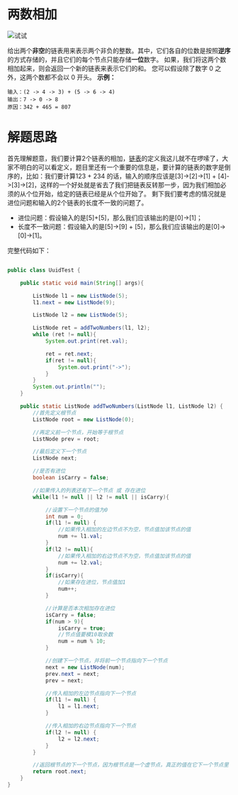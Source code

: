 # 两数相加

![试试](https://zhangdongli.github.io/zdl.github.io/images/github.png)

给出两个**非空**的链表用来表示两个非负的整数。其中，它们各自的位数是按照**逆序**的方式存储的，并且它们的每个节点只能存储**一位**数字。
如果，我们将这两个数相加起来，则会返回一个新的链表来表示它们的和。
您可以假设除了数字 0 之外，这两个数都不会以 0 开头。
**示例：**
```
输入：(2 -> 4 -> 3) + (5 -> 6 -> 4)
输出：7 -> 0 -> 8
原因：342 + 465 = 807
```

# 解题思路

首先理解题意，我们要计算2个链表的相加，[链表](https://baike.baidu.com/item/%E9%93%BE%E8%A1%A8)的定义我这儿就不在啰嗦了，大家不明白的可以看定义，题目里还有一个重要的信息是，要计算的链表的数字是倒序的，比如：我们要计算123 + 234 的话，输入的顺序应该是[3]->[2]->[1] + [4]->[3]->[2]，这样的一个好处就是省去了我们把链表反转那一步，因为我们相加必须的从个位开始，给定的链表已经是从个位开始了。
剩下我们要考虑的情况就是进位问题和输入的2个链表的长度不一致的问题了。

* 进位问题：假设输入的是[5]+[5]，那么我们应该输出的是[0]->[1]；
* 长度不一致问题：假设输入的是[5]->[9] + [5]，那么我们应该输出的是[0]->[0]->[1]。

完整代码如下：
```java

public class UuidTest {

    public static void main(String[] args){

        ListNode l1 = new ListNode(5);
        l1.next = new ListNode(9);

        ListNode l2 = new ListNode(5);

        ListNode ret = addTwoNumbers(l1, l2);
        while (ret != null){
            System.out.print(ret.val);

            ret = ret.next;
            if(ret != null){
                System.out.print("->");
            }
        }
        System.out.println("");
    }

    public static ListNode addTwoNumbers(ListNode l1, ListNode l2) {
        //首先定义根节点
        ListNode root = new ListNode(0);

        //再定义前一个节点，开始等于根节点
        ListNode prev = root;

        //最后定义下一个节点
        ListNode next;

        //是否有进位
        boolean isCarry = false;

        //如果传入的列表还有下一个节点 或 存在进位
        while(l1 != null || l2 != null || isCarry){

            //设置下一个节点的值为0
            int num = 0;
            if(l1 != null) {
                //如果传入相加的左边节点不为空，节点值加该节点的值
                num += l1.val;
            }
            if(l2 != null){
                //如果传入相加的右边节点不为空，节点值加该节点的值
                num += l2.val;
            }
            if(isCarry){
                //如果存在进位，节点值加1
                num++;
            }

            //计算是否本次相加存在进位
            isCarry = false;
            if(num > 9){
                isCarry = true;
                //节点值要模10取余数
                num = num % 10;
            }

            //创建下一个节点，并将前一个节点指向下一个节点
            next = new ListNode(num);
            prev.next = next;
            prev = next;

            //传入相加的左边节点指向下一个节点
            if(l1 != null) {
                l1 = l1.next;
            }

            //传入相加的右边节点指向下一个节点
            if(l2 != null) {
                l2 = l2.next;
            }
        }

        //返回根节点的下一个节点，因为根节点是一个虚节点，真正的值在它下一个节点里
        return root.next;
    }
}

```